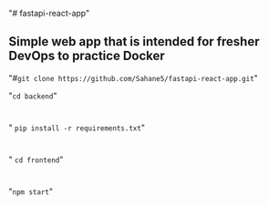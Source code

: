 "# fastapi-react-app" 
## Simple web app that is intended for fresher DevOps to practice Docker

"#```git clone https://github.com/Sahane5/fastapi-react-app.git```"

"```cd backend```"
#
" ```pip install -r requirements.txt```"
#

" ```cd frontend```"
#
"```npm start```"

